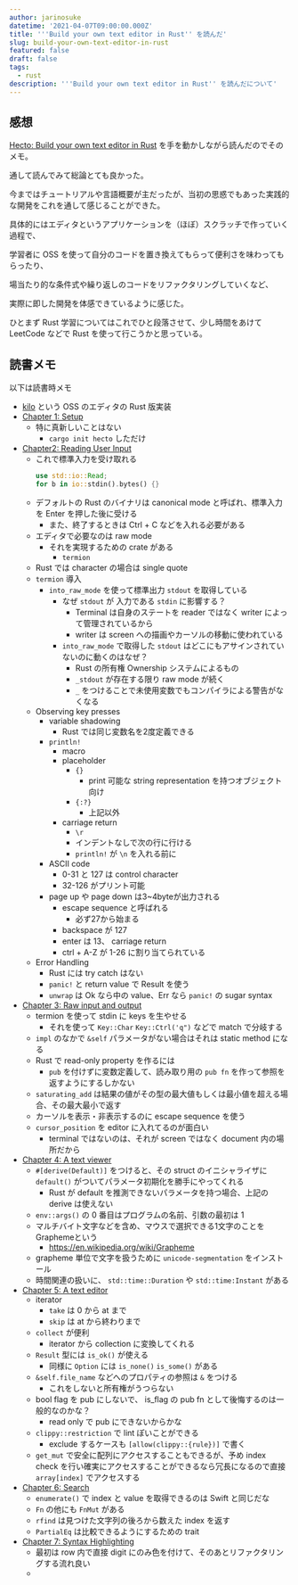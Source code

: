```yaml
---
author: jarinosuke
datetime: '2021-04-07T09:00:00.000Z'
title: '''Build your own text editor in Rust'' を読んだ'
slug: build-your-own-text-editor-in-rust
featured: false
draft: false
tags:
  - rust
description: '''Build your own text editor in Rust'' を読んだについて'
---
```


## 感想

[Hecto: Build your own text editor in Rust](https://www.philippflenker.com/hecto/) を手を動かしながら読んだのでそのメモ。

通して読んでみて総論とても良かった。

今まではチュートリアルや言語概要が主だったが、当初の思惑でもあった実践的な開発をこれを通して感じることができた。

具体的にはエディタというアプリケーションを（ほぼ）スクラッチで作っていく過程で、

学習者に OSS を使って自分のコードを置き換えてもらって便利さを味わってもらったり、

場当たり的な条件式や繰り返しのコードをリファクタリングしていくなど、

実際に即した開発を体感できているように感じた。

ひとまず Rust 学習についてはこれでひと段落させて、少し時間をあけて LeetCode などで Rust を使って行こうかと思っている。

## 読書メモ

以下は読書時メモ

- [kilo](https://viewsourcecode.org/snaptoken/kilo/index.html) という OSS のエディタの Rust 版実装
- [Chapter 1: Setup](https://www.philippflenker.com/hecto-chapter-1/)
    - 特に真新しいことはない
        - `cargo init hecto` しただけ
- [Chapter2: Reading User Input](https://www.philippflenker.com/hecto-chapter-2/)
    - これで標準入力を受け取れる
        ```rust
        use std::io::Read;
        for b in io::stdin().bytes() {}
        ```
    - デフォルトの Rust のバイナリは canonical mode と呼ばれ、標準入力を Enter を押した後に受ける
        - また、終了するときは Ctrl + C などを入れる必要がある
    - エディタで必要なのは raw mode
        - それを実現するための crate がある
            - `termion`
    - Rust では character の場合は single quote
    - `termion` 導入
        - `into_raw_mode` を使って標準出力 `stdout` を取得している
            - なぜ `stdout` が 入力である `stdin` に影響する？
                - Terminal は自身のステートを reader ではなく writer によって管理されているから
                - writer は screen への描画やカーソルの移動に使われている
            - `into_raw_mode` で取得した `stdout` はどこにもアサインされていないのに動くのはなぜ？
                - Rust の所有権 Ownership システムによるもの
                - `_stdout` が存在する限り raw mode が続く
                - `_` をつけることで未使用変数でもコンパイラによる警告がなくなる
    - Observing key presses
        - variable shadowing
            - Rust では同じ変数名を2度定義できる
        - `println!`
            - macro
            - placeholder
                - `{}`
                    - print 可能な string representation を持つオブジェクト向け
                - `{:?}`
                    - 上記以外
            - carriage return
                - `\r`
                - インデントなしで次の行に行ける
                - `println!` が `\n` を入れる前に
        - ASCII code
            - 0-31 と 127 は control character
            - 32-126 がプリント可能
        - page up や page down は3~4byteが出力される
            - escape sequence と呼ばれる
                - 必ず27から始まる
            - backspace が 127
            - enter は 13、 carriage return
            - ctrl + A-Z が 1-26 に割り当てられている
    - Error Handling
        - Rust には try catch はない
        - `panic!` と return value で Result を使う
        - `unwrap` は Ok なら中の value、Err なら `panic!` の sugar syntax
- [Chapter 3: Raw input and output](https://www.philippflenker.com/hecto-chapter-3/)
    - termion を使って stdin に keys を生やせる
        - それを使って `Key::Char` `Key::Ctrl('q")` などで match で分岐する
    - `impl` のなかで `&self` パラメータがない場合はそれは static method になる
    - Rust で read-only property を作るには
        - `pub` を付けずに変数定義して、読み取り用の `pub fn` を作って参照を返すようにするしかない
    - `saturating_add` は結果の値がその型の最大値もしくは最小値を超える場合、その最大最小で返す
    - カーソルを表示・非表示するのに escape sequence を使う
    - `cursor_position` を editor に入れてるのが面白い
        - terminal ではないのは、それが screen ではなく document 内の場所だから
- [Chapter 4: A text viewer](https://www.philippflenker.com/hecto-chapter-4/)
    - `#[derive(Default)]` をつけると、その struct のイニシャライザに `default()` がついてパラメータ初期化を勝手にやってくれる
        - Rust が default を推測できないパラメータを持つ場合、上記の derive は使えない
    - `env::args()` の 0 番目はプログラムの名前、引数の最初は 1
    - マルチバイト文字などを含め、マウスで選択できる1文字のことをGraphemeという
        - https://en.wikipedia.org/wiki/Grapheme
    - grapheme 単位で文字を扱うために `unicode-segmentation` をインストール
    - 時間関連の扱いに、 `std::time::Duration` や `std::time:Instant` がある
- [Chapter 5: A text editor](https://www.philippflenker.com/hecto-chapter-5/)
    - iterator
        - `take` は 0 から at まで
        - `skip` は at から終わりまで
    - `collect` が便利
        - iterator から collection に変換してくれる
    - `Result` 型には `is_ok()` が使える
        - 同様に `Option` には `is_none()` `is_some()` がある
    - `&self.file_name` などへのプロパティの参照は `&` をつける
        - これをしないと所有権がうつらない
    - bool flag を pub にしないで、 is_flag の pub fn として後悔するのは一般的なのかな？
        - read only で pub にできないからかな
    - `clippy::restriction` で lint ぽいことができる
        - exclude するケースも `[allow(clippy::{rule})]` で書く
    - `get_mut` で安全に配列にアクセスすることもできるが、予め index check を行い確実にアクセスすることができるなら冗長になるので直接 `array[index]` でアクセスする
- [Chapter 6: Search](https://www.philippflenker.com/hecto-chapter-6/)
    - `enumerate()` で index と value を取得できるのは Swift と同じだな
    - `Fn` の他にも `FnMut` がある
    - `rfind` は見つけた文字列の後ろから数えた index を返す
    - `PartialEq` は比較できるようにするための trait
- [Chapter 7: Syntax Highlighting](https://www.philippflenker.com/hecto-chapter-7/)
    - 最初は row 内で直接 digit にのみ色を付けて、そのあとリファクタリングする流れ良い
    -

